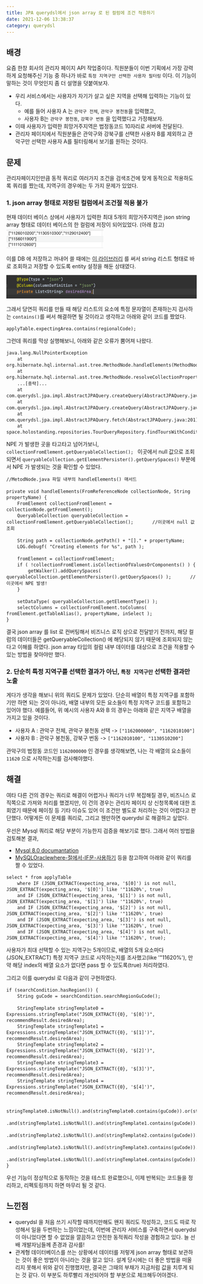 ```yaml
---
title: JPA querydsl에서 json array 로 된 컬럼에 조건 적용하기
date: 2021-12-06 13:38:37
category: querydsl
---
```


## 배경
요즘 한창 회사의 관리자 페이지 API 작업중이다. 직원분들이 이번 기획에서 가장 강력하게 요청해주신 기능 중 하나가 바로 `특정 지역구만 선택한 사용자 필터링` 이다.
이 기능이 말하는 것이 무엇인지 좀 더 설명을 덧붙여보자. 

- 우리 서비스에서는 사용자가 자기가 살고 싶은 지역을 선택해 입력하는 기능이 있다. 
  - 예를 들어 사용자 A 는 `관악구 전체`, `관악구 봉천동`을 입력했고,
  - 사용자 B는 `관악구 봉천동`, `강북구 번동` 을 입력했다고 가정해보자.
- 이때 사용자가 입력한 희망거주지역은 법정동코드 10자리로 서버에 전달된다. 
- 관리자 페이지에서 직원분들은 관악구와 강북구를 선택한 사용자 B를 제외하고 관악구만 선택한 사용자 A를 필터링해서 보기를 원하는 것이다. 


## 문제
관리자페이지인만큼 동적 쿼리로 여러가지 조건을 검색조건에 맞게 동적으로 적용하도록 쿼리를 짰는데, 지역구의 경우에는 두 가지 문제가 있었다.

### 1. json array 형태로 저장된 컬럼에서 조건절 적용 불가 
현재 데이터 베이스 상에서 사용자가 입력한 최대 5개의 희망거주지역은 json string array 형태로 데이터 베이스의 한 컬럼에 저장이 되어있었다. (아래 참고)
![img.png](/.gitbook/assets/querydsl-json-column-1.png)

이를 DB 에 저장하고 꺼내어 쓸 때에는 [이 라이브러리](https://mvnrepository.com/artifact/com.vladmihalcea/hibernate-types-52/2.4.0) 를 써서 string 리스트 형태로 바로 조회하고 저장할 수 있도록 entity 설정을 해둔 상태였다. 

![img.png](/.gitbook/assets/querydsl-json-column-2.png)

그래서 당연히 쿼리를 만들 때 해당 리스트의 요소에 특정 문자열이 존재하는지 검사하는 `contains()`를 써서 해결하면 될 것이라고 생각하고 아래와 같이 코드를 짰었다. 

```
applyTable.expectingArea.contains(regionalCode);
```

그런데 쿼리를 막상 실행해보니, 아래와 같은 오류가 뿜어져 나왔다. 

```
java.lang.NullPointerException
	at org.hibernate.hql.internal.ast.tree.MethodNode.handleElements(MethodNode.java:202)
	at org.hibernate.hql.internal.ast.tree.MethodNode.resolveCollectionProperty(MethodNode.java:146)
	...[중략]...
    at com.querydsl.jpa.impl.AbstractJPAQuery.createQuery(AbstractJPAQuery.java:101)
	at com.querydsl.jpa.impl.AbstractJPAQuery.createQuery(AbstractJPAQuery.java:94)
	at com.querydsl.jpa.impl.AbstractJPAQuery.fetch(AbstractJPAQuery.java:201)
	at space.holostanding.repositories.TourQueryRepository.findToursWithConditions(TourQueryRepository.java:90)
```

NPE 가 발생한 곳을 타고타고 넘어가보니, `collectionFromElement.getQueryableCollection(); ` 이곳에서 null 값으로 조회되면서 `queryableCollection.getElementPersister().getQuerySpaces()` 부분에서 NPE 가 발생되는 것을 확인할 수 있었다. 

```
//MetodNode.java 파일 내부의 handleElements() 매서드

private void handleElements(FromReferenceNode collectionNode, String propertyName) {
    FromElement collectionFromElement = collectionNode.getFromElement();
    QueryableCollection queryableCollection = collectionFromElement.getQueryableCollection();       //이곳에서 null 값 조회

    String path = collectionNode.getPath() + "[]." + propertyName;
    LOG.debugf( "Creating elements for %s", path );

    fromElement = collectionFromElement;
    if ( !collectionFromElement.isCollectionOfValuesOrComponents() ) {
        getWalker().addQuerySpaces( queryableCollection.getElementPersister().getQuerySpaces() );       //이곳에서 NPE 발생!
    }

    setDataType( queryableCollection.getElementType() );
    selectColumns = collectionFromElement.toColumns( fromElement.getTableAlias(), propertyName, inSelect );
}
```

결국 json array 를 list 로 컨버팅해서 비즈니스 로직 상으로 전달받기 전까지, 해당 컬럼의 데이터들은 getQueryableCollection() 에 해당되지 않기 때문에 조회되지 않는다고 이해를 하였다. 
json array 타입의 컬럼 내부 데이터를 대상으로 조건을 적용할 수 있는 방법을 찾아야만 했다. 


### 2. 단순히 특정 지역구를 선택한 결과가 아닌, `특정 지역구만` 선택한 결과만 노출
게다가 생각을 해보니 위의 쿼리도 문제가 있었다. 단순히 배열이 특정 지역구를 포함하기만 하면 되는 것이 아니라, 배열 내부의 모든 요소들이 특정 지역구 코드를 포함하고 있어야 했다. 
예를들어, 위 예시의 사용자 A와 B 의 경우는 아래와 같은 지역구 배열을 가지고 있을 것이다. 
- 사용자 A : 관악구 전체, 관악구 봉천동 선택 -> `["1162000000", "1162010100"]`
- 사용자 B : 관악구 봉천동, 강북구 번동 -> `["1162010100", "1130510200"]`

관악구의 법정동 코드인 `1162000000` 인 경우를 생각해보면, 나는 각 배열의 요소들이 `11620` 으로 시작하는지를 검사해야했다. 


## 해결
여타 다른 건의 경우는 쿼리로 해결이 어렵거나 쿼리가 너무 복잡해질 경우, 비즈니스 로직쪽으로 가져와 처리를 했겠지만, 이 건의 경우는 관리자 페이지 상 신청목록에 대한 조회였기 때문에 페이징 등 기타 이슈도 있어 이 조건만 별도로 처리하는 것이 어렵다고 판단했다. 어떻게든 이 문제를 쿼리로, 그리고 웬만하면 querydsl 로 해결하고 싶었다. 

우선은 Mysql 쿼리로 해당 부분이 가능한지 검증을 해보기로 했다. 그래서 여러 방법을 검토해본 결과, 
- [Mysql 8.0 documantation](https://dev.mysql.com/doc/refman/8.0/en/json.html#json-paths)
- [MySQLOraclewhere-절에서-IF문-사용하기](https://rk1993.tistory.com/entry/MySQLOraclewhere-절에서-IF문-사용하기)
등을 참고하여 아래와 같이 쿼리를 짤 수 있었다. 

```
select * from applyTable 
	where IF (JSON_EXTRACT(expecting_area, '$[0]') is not null, JSON_EXTRACT(expecting_area, '$[0]') like '"11620%', true)
    and IF (JSON_EXTRACT(expecting_area, '$[1]') is not null, JSON_EXTRACT(expecting_area, '$[1]') like '"11620%', true)
    and IF (JSON_EXTRACT(expecting_area, '$[2]') is not null, JSON_EXTRACT(expecting_area, '$[2]') like '"11620%', true)
    and IF (JSON_EXTRACT(expecting_area, '$[3]') is not null, JSON_EXTRACT(expecting_area, '$[3]') like '"11620%', true)
    and IF (JSON_EXTRACT(expecting_area, '$[4]') is not null, JSON_EXTRACT(expecting_area, '$[4]') like '"11620%', true);
```

사용자가 최대 선택할 수 있는 지역구는 5개이므로, 배열의 5개 요소마다(JSON_EXTRACT) 특정 지역구 코드로 시작하는지를 조사했고(like '"11620%'), 만약 해당 index의 배열 요소가 없다면 pass 할 수 있도록(true) 처리하였다. 

그리고 이를 querydsl 로 다음과 같이 구현하였다. 

```
if (searchCondition.hasRegion()) {
    String guCode = searchCondition.searchRegionGuCode();

    StringTemplate stringTemplate0 = Expressions.stringTemplate("JSON_EXTRACT({0}, '$[0]')", recommendResult.desiredArea);
    StringTemplate stringTemplate1 = Expressions.stringTemplate("JSON_EXTRACT({0}, '$[1]')", recommendResult.desiredArea);
    StringTemplate stringTemplate2 = Expressions.stringTemplate("JSON_EXTRACT({0}, '$[2]')", recommendResult.desiredArea);
    StringTemplate stringTemplate3 = Expressions.stringTemplate("JSON_EXTRACT({0}, '$[3]')", recommendResult.desiredArea);
    StringTemplate stringTemplate4 = Expressions.stringTemplate("JSON_EXTRACT({0}, '$[4]')", recommendResult.desiredArea);

            stringTemplate0.isNotNull().and(stringTemplate0.contains(guCode)).or(stringTemplate0.isNull())
                    .and(stringTemplate1.isNotNull().and(stringTemplate1.contains(guCode)).or(stringTemplate1.isNull()))
                    .and(stringTemplate2.isNotNull().and(stringTemplate2.contains(guCode)).or(stringTemplate2.isNull()))
                    .and(stringTemplate3.isNotNull().and(stringTemplate3.contains(guCode)).or(stringTemplate3.isNull()))
                    .and(stringTemplate4.isNotNull().and(stringTemplate4.contains(guCode)).or(stringTemplate4.isNull()))
}
```

우선 기능이 정상적으로 동작하는 것을 테스트 완료했으니, 이제 반복되는 코드들을 정리하고, 리펙토링까지 하면 마무리 될 것 같다. 

## 느낀점
- querydsl 을 처음 쓰기 시작할 때까지만해도 왠지 쿼리도 작성하고, 코드도 따로 작성해서 일을 두번하는 느낌이었는데, 이번에 관리자 서비스를 구축하면서 querydsl 이 아니었다면 할 수 없었을 깔끔하고 안전한 동적쿼리 작성을 경험하고 있다. 늘 선배 개발자님들께 존경과 감사를! 
- 관계형 데이터베이스를 쓰는 상황에서 데이터를 저렇게 json array 형태로 보관하는 것이 좋은 방법이 아니라는 것을 알고 있다. 설계 당시에는 더 좋은 방법을 떠올리지 못해서 위와 같이 진행했지만, 결국은 그때의 부채가 지금처럼 값을 치루게 되는 것 같다. 이 부분도 하루빨리 개선되어야 할 부분으로 체크해두어야겠다.
